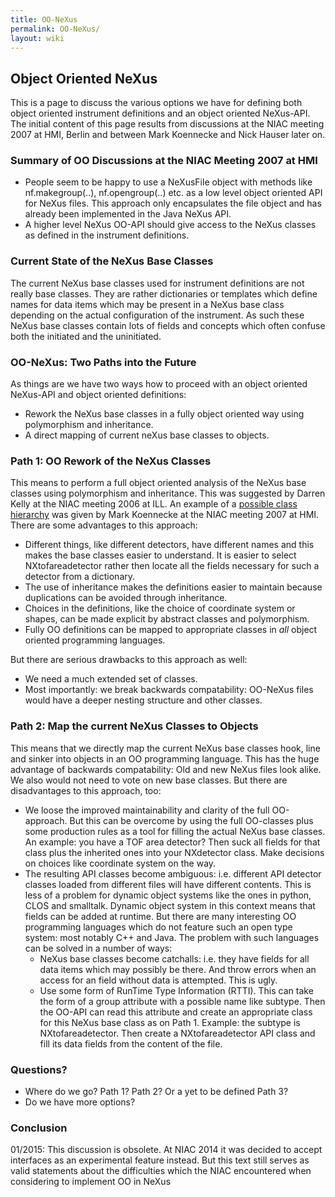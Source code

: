 ```yaml
---
title: OO-NeXus
permalink: OO-NeXus/
layout: wiki
---
```


Object Oriented NeXus
---------------------

This is a page to discuss the various options we have for defining both
object oriented instrument definitions and an object oriented NeXus-API.
The initial content of this page results from discussions at the NIAC
meeting 2007 at HMI, Berlin and between Mark Koennecke and Nick Hauser
later on.

### Summary of OO Discussions at the NIAC Meeting 2007 at HMI

-   People seem to be happy to use a NeXusFile object with methods like
    nf.makegroup(..), nf.opengroup(..) etc. as a low level object
    oriented API for NeXus files. This approach only encapsulates the
    file object and has already been implemented in the Java NeXus API.
-   A higher level NeXus OO-API should give access to the NeXus classes
    as defined in the instrument definitions.

### Current State of the NeXus Base Classes

The current NeXus base classes used for instrument definitions are not
really base classes. They are rather dictionaries or templates which
define names for data items which may be present in a NeXus base class
depending on the actual configuration of the instrument. As such these
NeXus base classes contain lots of fields and concepts which often
confuse both the initiated and the uninitiated.

### OO-NeXus: Two Paths into the Future

As things are we have two ways how to proceed with an object oriented
NeXus-API and object oriented definitions:

-   Rework the NeXus base classes in a fully object oriented way using
    polymorphism and inheritance.
-   A direct mapping of current neXus base classes to objects.

### Path 1: OO Rework of the NeXus Classes

This means to perform a full object oriented analysis of the NeXus base
classes using polymorphism and inheritance. This was suggested by Darren
Kelly at the NIAC meeting 2006 at ILL. An example of a [possible class
hierarchy](media:NeXusOBJ.pdf "wikilink") was given by Mark Koennecke at
the NIAC meeting 2007 at HMI. There are some advantages to this
approach:

-   Different things, like different detectors, have different names and
    this makes the base classes easier to understand. It is easier to
    select NXtofareadetector rather then locate all the fields necessary
    for such a detector from a dictionary.
-   The use of inheritance makes the definitions easier to maintain
    because duplications can be avoided through inheritance.
-   Choices in the definitions, like the choice of coordinate system or
    shapes, can be made explicit by abstract classes and polymorphism.
-   Fully OO definitions can be mapped to appropriate classes in *all*
    object oriented programming languages.

But there are serious drawbacks to this approach as well:

-   We need a much extended set of classes.
-   Most importantly: we break backwards compatability: OO-NeXus files
    would have a deeper nesting structure and other classes.

### Path 2: Map the current NeXus Classes to Objects

This means that we directly map the current NeXus base classes hook,
line and sinker into objects in an OO programming language. This has the
huge advantage of backwards compatability: Old and new NeXus files look
alike. We also would not need to vote on new base classes. But there are
disadvantages to this approach, too:

-   We loose the improved maintainability and clarity of the full
    OO-approach. But this can be overcome by using the full OO-classes
    plus some production rules as a tool for filling the actual NeXus
    base classes. An example: you have a TOF area detector? Then suck
    all fields for that class plus the inherited ones into your
    NXdetector class. Make decisions on choices like coordinate system
    on the way.
-   The resulting API classes become ambiguous: i.e. different API
    detector classes loaded from different files will have different
    contents. This is less of a problem for dynamic object systems like
    the ones in python, CLOS and smalltalk. Dynamic object system in
    this context means that fields can be added at runtime. But there
    are many interesting OO programming languages which do not feature
    such an open type system: most notably C++ and Java. The problem
    with such languages can be solved in a number of ways:
    -   NeXus base classes become catchalls: i.e. they have fields for
        all data items which may possibly be there. And throw errors
        when an access for an field without data is attempted. This is
        ugly.
    -   Use some form of RunTime Type Information (RTTI). This can take
        the form of a group attribute with a possible name like subtype.
        Then the OO-API can read this attribute and create an
        appropriate class for this NeXus base class as on Path 1.
        Example: the subtype is NXtofareadetector. Then create a
        NXtofareadetector API class and fill its data fields from the
        content of the file.

### Questions?

-   Where do we go? Path 1? Path 2? Or a yet to be defined Path 3?
-   Do we have more options?

### Conclusion

01/2015: This discussion is obsolete. At NIAC 2014 it was decided to
accept interfaces as an experimental feature instead. But this text
still serves as valid statements about the difficulties which the NIAC
encountered when considering to implement OO in NeXus
